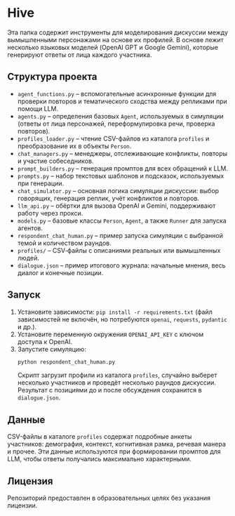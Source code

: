 # Hive

Эта папка содержит инструменты для моделирования дискуссии между вымышленными персонажами на основе их профилей. В основе лежит несколько языковых моделей (OpenAI GPT и Google Gemini), которые генерируют ответы от лица каждого участника.

## Структура проекта

- `agent_functions.py` – вспомогательные асинхронные функции для проверки повторов и тематического сходства между репликами при помощи LLM.
- `agents.py` – определения базовых `Agent`, используемых в симуляции (ответы от лица персонажей, переформулировка речи, проверка повторов).
- `profiles_loader.py` – чтение CSV-файлов из каталога `profiles` и преобразование их в объекты `Person`.
- `chat_managers.py` – менеджеры, отслеживающие конфликты, повторы и участие собеседников.
- `prompt_builders.py` – генерация промптов для всех обращений к LLM.
- `prompts.py` – набор текстовых шаблонов и подсказок, используемых при генерации.
- `chat_simulator.py` – основная логика симуляции дискуссии: выбор говорящих, генерация реплик, учёт конфликтов и повторов.
- `llm_api.py` – обёртки для вызова OpenAI и Gemini, поддерживают работу через прокси.
- `models.py` – базовые классы `Person`, `Agent`, а также `Runner` для запуска агентов.
- `respondent_chat_human.py` – пример запуска симуляции с выбранной темой и количеством раундов.
- `profiles/` – CSV‑файлы с описаниями реальных или вымышленных людей.
- `dialogue.json` – пример итогового журнала: начальные мнения, весь диалог и конечные позиции.

## Запуск

1. Установите зависимости: `pip install -r requirements.txt` (файл зависимостей не включён, но потребуются `openai`, `requests`, `pydantic` и др.).
2. Установите переменную окружения `OPENAI_API_KEY` с ключом доступа к OpenAI.
3. Запустите симуляцию:
   ```bash
   python respondent_chat_human.py
   ```
   Скрипт загрузит профили из каталога `profiles`, случайно выберет несколько участников и проведёт несколько раундов дискуссии. Результат с позициями до и после обсуждения сохранится в `dialogue.json`.

## Данные

CSV-файлы в каталоге `profiles` содержат подробные анкеты участников: демография, контекст, когнитивная рамка, речевая манера и прочее. Эти данные используются при формировании промптов для LLM, чтобы ответы получались максимально характерными.

## Лицензия

Репозиторий предоставлен в образовательных целях без указания лицензии.
